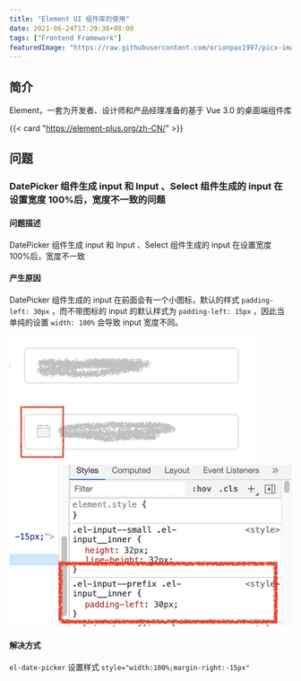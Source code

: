 ```yaml
---
title: "Element UI 组件库的使用"
date: 2021-06-24T17:29:38+08:00
tags: ["Frontend Framework"]
featuredImage: "https://raw.githubusercontent.com/orionpax1997/picx-images-hosting/master/Development/element-ui-banner.5l10skpow6c0.webp"
---
```


## 简介

Element，一套为开发者、设计师和产品经理准备的基于 Vue 3.0 的桌面端组件库

{{< card "https://element-plus.org/zh-CN/" >}}

## 问题

### DatePicker 组件生成 input 和 Input 、Select 组件生成的 input 在设置宽度 100%后，宽度不一致的问题

#### 问题描述

DatePicker 组件生成 input 和 Input 、Select 组件生成的 input 在设置宽度 100%后，宽度不一致

#### 产生原因

DatePicker 组件生成的 input 在前面会有一个小图标，默认的样式 `padding-left: 30px` ，而不带图标的 input 的默认样式为 `padding-left: 15px` ，因此当单纯的设置 `width: 100%` 会导致 input 宽度不同。

![element-ui-1](https://raw.githubusercontent.com/orionpax1997/picx-images-hosting/master/Development/element-ui-1.khwlgr2x9t8.webp)
![element-ui-2](https://raw.githubusercontent.com/orionpax1997/picx-images-hosting/master/Development/element-ui-2.4wpdqmphikq0.webp)

#### 解决方式

`el-date-picker` 设置样式 `style="width:100%;margin-right:-15px"`
